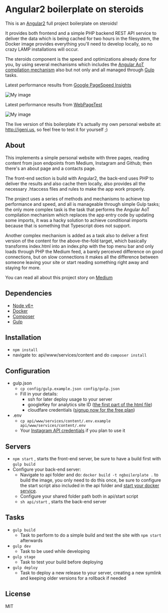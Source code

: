# Angular2 boilerplate on steroids

This is an [Angular2](https://angular.io/) full project boilerplate on steroids!

It provides both frontend and a simple PHP backend REST API service to deliver the data which is being cached for two hours in the filesystem, the Docker image provides everything you'll need to develop locally, so no crazy LAMP installations will occur.

The steroids component is the speed and optimizations already done for you, by using several mechanisms which includes the [Angular AoT compilation mechanism](https://angular.io/docs/ts/latest/cookbook/aot-compiler.html) also but not only and all managed through [Gulp](http://gulpjs.com/) tasks.

Latest performance results from [Google PageSpeed Insights](https://developers.google.com/speed/pagespeed/insights/)

![My image](https://voxmachina.github.io/img/boilerplate_gstatus.png)

Latest performance results from [WebPageTest](https://www.webpagetest.org/)

![My image](https://voxmachina.github.io/img/boilerplate_pstatus.png)

The live version of this boilerplate it's actually my own personal website at: http://igeni.us, so feel free to test it for yourself ;)

## About

This implements a simple personal website with three pages, reading content from json endpoints from Medium, Instagram and Github; then there's an about page and a contacts page.

The front-end section is build with Angular2, the back-end uses PHP to deliver the results and also cache them locally, also provides all the necessary .htaccess files and rules to make the app work properly.

The project uses a series of methods and mechanisms to achieve top performance and speed, and all is manageable through simple Gulp tasks; the only more complex task is the task that performs the Angular AoT compilation mechanism which replaces the app entry code by updating some imports, it was a hacky solution to achieve conditional imports because that is something that Typescript does not support.

Another complex mechanism is added as a task also to deliver a first version of the content for the above-the-fold target, which basically transforms index.html into an index.php with the top menu bar and only loads through PHP the Medium feed, a barely perceived difference on good connections, but on slow connections it makes all the difference between someone leaving your site or start reading something right away and staying for more. 

You can read all about this project story on [Medium](https://medium.com/dinomad/angular2-boilerplate-on-steroids-86dcf7390542#.8ekof7gjh)

## Dependencies

- [Node v6+](https://nodejs.org/en/)
- [Docker](https://www.docker.com/)
- [Composer](https://getcomposer.org/)
- [Gulp](http://gulpjs.com/)



## Installation

- `npm install`
- navigate to: api/www/services/content and do `composer install`



## Configuration

- gulp.json
  - `cp config/gulp.example.json config/gulp.json`
  - Fill in your details:
    - ssh for later deploy usage to your server
    - googleKey for analytics site ID ([the first part of the html file](https://support.google.com/webmasters/answer/35179?hl=en))
    - cloudfare credentials ([signup now for the free plan](https://www.cloudflare.com/plans/))
- .env
  - `cp api/www/services/content/.env.example api/www/services/content/.env`
  - Your [Instagram API credentials](https://bobmckay.com/web/simple-tutorial-for-getting-an-instagram-clientid-and-access-token/) if you plan to use it

## Servers

- `npm start` , starts the front-end server, be sure to have a build first with `gulp build`
- Configure your back-end server:
  - Navigate to api folder and do: `docker build -t ngboilerplate .` to build the image, you only need to do this once, be sure to configure the start script also included in the api folder and [start your docker service](https://docs.docker.com/engine/admin/).
  - Configure your shared folder path both in api/start script
  - `sh api/start` , starts the back-end server



## Tasks

- `gulp build`
  - Task to perform to do a simple build and test the site with `npm start` afterwards
- `gulp dev`
  - Task to be used while developing
- `gulp stage`
  - Task to test your build before deploying
- `gulp deploy`
  - Task to deploy a new release to your server, creating a new symlink and keeping older versions for a rollback if needed



## License

MIT

